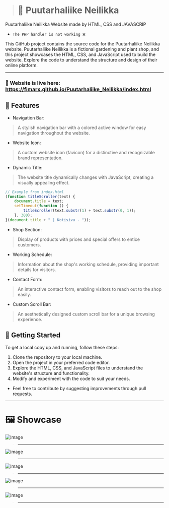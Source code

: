 ># 🏡 Puutarhaliike Neilikka
Puutarhaliike Neilikka Website made by HTML, CSS and JAVASCRIP
- `The PHP handler is not working ❌`

This GitHub project contains the source code for the Puutarhaliike Neilikka website. Puutarhaliike Neilikka is a fictional gardening and plant shop, and this project showcases the HTML, CSS, and JavaScript used to build the website. Explore the code to understand the structure and design of their online platform.
__________________________________
### 🔴 Website is live here: https://fimarx.github.io/Puutarhaliike_Neilikka/index.html

## 📖 Features
- Navigation Bar:
> A stylish navigation bar with a colored active window for easy navigation throughout the website.
- Website Icon:
> A custom website icon (favicon) for a distinctive and recognizable brand representation.
- Dynamic Title:
> The website title dynamically changes with JavaScript, creating a visually appealing effect.
```javascript
// Example from index.html
(function titleScroller(text) {
    document.title = text;
    setTimeout(function () {
        titleScroller(text.substr(1) + text.substr(0, 1));
    }, 300);
}(document.title + " | Kotisivu - "));
```
- Shop Section:
> Display of products with prices and special offers to entice customers.
- Working Schedule:
> Information about the shop's working schedule, providing important details for visitors.
- Contact Form:
> An interactive contact form, enabling visitors to reach out to the shop easily.
- Custom Scroll Bar:
> An aesthetically designed custom scroll bar for a unique browsing experience.

## 🚀 Getting Started
To get a local copy up and running, follow these steps:

1. Clone the repository to your local machine.
2. Open the project in your preferred code editor.
3. Explore the HTML, CSS, and JavaScript files to understand the website's structure and functionality.
4. Modify and experiment with the code to suit your needs.
- Feel free to contribute by suggesting improvements through pull requests.
__________________________________
# 🖼️ Showcase
![image](https://github.com/FIMARx/Puutarhaliike_Neilikka/assets/69573290/c2b3bf32-384e-4ffe-8b24-6904445434a8)
> __________________________________
![image](https://github.com/FIMARx/Puutarhaliike_Neilikka/assets/69573290/00741546-06d3-4aec-94c5-f1b17841c472)
> __________________________________
![image](https://github.com/FIMARx/Puutarhaliike_Neilikka/assets/69573290/62a4e4d9-327f-4267-9d1d-91e2a3fec027)
> __________________________________
![image](https://github.com/FIMARx/Puutarhaliike_Neilikka/assets/69573290/14d88165-1f8b-4421-94ce-9f8896ef4315)
> __________________________________
![image](https://github.com/FIMARx/Puutarhaliike_Neilikka/assets/69573290/14d43af6-1217-4b71-a765-1020e60450a2)
> __________________________________
